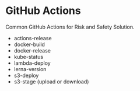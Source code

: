 # GitHub Actions 

Common GitHub Actions for Risk and Safety Solution.

* actions-release
* docker-build
* docker-release
* kube-status
* lambda-deploy
* lerna-version
* s3-deploy
* s3-stage (upload or download)
